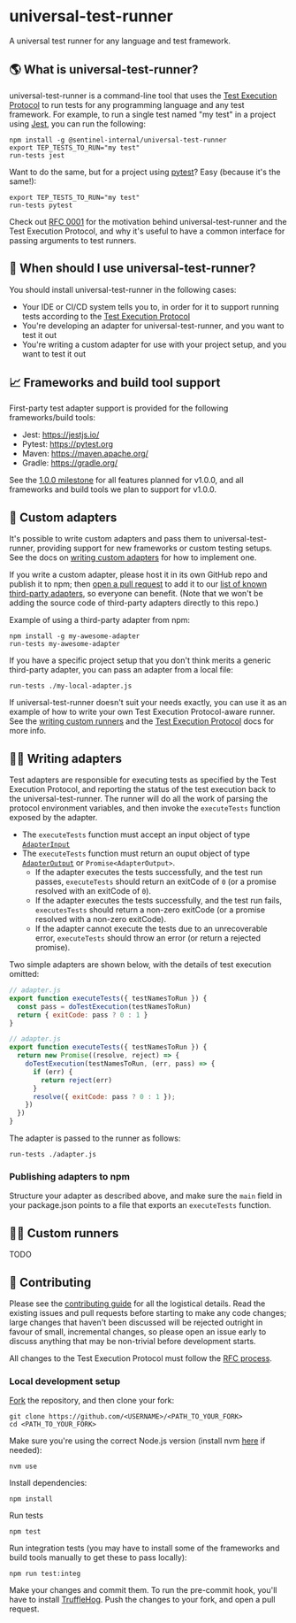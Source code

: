 # universal-test-runner

A universal test runner for any language and test framework.

## 🌎 What is universal-test-runner?

universal-test-runner is a command-line tool that uses the [Test Execution
Protocol](./protocol/README.md) to run tests for any programming language and
any test framework. For example, to run a single test named "my test" in a
project using [Jest](https://jestjs.io/), you can run the following:

```
npm install -g @sentinel-internal/universal-test-runner 
export TEP_TESTS_TO_RUN="my test" 
run-tests jest
```

Want to do the same, but for a project using [pytest](https://pytest.org)? Easy
(because it's the same!):

```
export TEP_TESTS_TO_RUN="my test" 
run-tests pytest
```

Check out [RFC 0001](./protocol/rfcs/0001/README.md) for the motivation behind
universal-test-runner and the Test Execution Protocol, and why it's useful to
have a common interface for passing arguments to test runners.

## 🤔 When should I use universal-test-runner?

You should install universal-test-runner in the following cases:

* Your IDE or CI/CD system tells you to, in order for it to support running tests according to the [Test Execution Protocol](./protocol/README.md)
* You're developing an adapter for universal-test-runner, and you want to test it out
* You're writing a custom adapter for use with your project setup, and you want to test it out

## 📈 Frameworks and build tool support

First-party test adapter support is provided for the following frameworks/build tools:

* Jest: https://jestjs.io/
* Pytest: https://pytest.org
* Maven: https://maven.apache.org/
* Gradle: https://gradle.org/

See the [1.0.0 milestone](https://github.com/aws/codeaws-test-runner/milestone/1)
for all features planned for v1.0.0, and all frameworks and build tools we plan
to support for v1.0.0.

## 🔋 Custom adapters

It's possible to write custom adapters and pass them to universal-test-runner,
providing support for new frameworks or custom testing setups. See the docs on
[writing custom adapters](#writing-adapters) for how to implement one.

If you write a custom adapter, please host it in its own GitHub repo and
publish it to npm; then [open a pull request](https://github.com/aws/codeaws-test-runner/compare) to add it to our 
[list of known third-party adapters](TODO), so everyone can benefit. (Note that we 
won't be adding the source code of third-party adapters directly to this repo.)

Example of using a third-party adapter from npm:

```
npm install -g my-awesome-adapter
run-tests my-awesome-adapter
```

If you have a specific project setup that you don't think merits a generic
third-party adapter, you can pass an adapter from a local file:

```
run-tests ./my-local-adapter.js
```

If universal-test-runner doesn't suit your needs exactly, you can use it as an
example of how to write your own Test Execution Protocol-aware runner. See the
[writing custom runners](#custom-runners) and the 
[Test Execution Protocol](./protocol/README.md) docs for more info.

## 👩‍💻 Writing adapters

Test adapters are responsible for executing tests as specified by the Test
Execution Protocol, and reporting the status of the test execution back to the
universal-test-runner. The runner will do all the work of parsing the protocol
environment variables, and then invoke the `executeTests` function exposed by
the adapter.

* The `executeTests` function must accept an input object of type [`AdapterInput`](./packages/universal-test-runner-types/src/index.ts)
* The `executeTests` function must return an ouput object of type [`AdapterOutput`](./packages/universal-test-runner-types/src/index.ts) or `Promise<AdapterOutput>`.
  * If the adapter executes the tests successfully, and the test run passes, `executeTests` should return an exitCode of `0` (or a promise resolved with an exitCode of `0`).
  * If the adapter executes the tests successfully, and the test run fails, `executesTests` should return a non-zero exitCode (or a promise resolved with a non-zero exitCode).
  * If the adapter cannot execute the tests due to an unrecoverable error, `executeTests` should throw an error (or return a rejected promise).

Two simple adapters are shown below, with the details of test execution omitted:

```javascript
// adapter.js
export function executeTests({ testNamesToRun }) {
  const pass = doTestExecution(testNamesToRun)
  return { exitCode: pass ? 0 : 1 }
}
```

```javascript
// adapter.js
export function executeTests({ testNamesToRun }) {
  return new Promise((resolve, reject) => {
    doTestExecution(testNamesToRun, (err, pass) => {
      if (err) {
        return reject(err)
      }
      resolve({ exitCode: pass ? 0 : 1 });
    })
  })
}
```

The adapter is passed to the runner as follows:

```
run-tests ./adapter.js
```

### Publishing adapters to npm

Structure your adapter as described above, and make sure the `main` field in your package.json points to a file that exports an `executeTests` function.

## 🏃‍♀️ Custom runners

TODO

## 🔀 Contributing

Please see the [contributing guide](./CONTRIBUTING.md) for all the logistical
details. Read the existing issues and pull requests before starting to make any
code changes; large changes that haven't been discussed will be rejected
outright in favour of small, incremental changes, so please open an issue early
to discuss anything that may be non-trivial before development starts.

All changes to the Test Execution Protocol must follow the [RFC process](./protocol/README.md).

### Local development setup

[Fork](https://github.com/aws/codeaws-test-runner/fork) the repository, and then clone your fork:

```
git clone https://github.com/<USERNAME>/<PATH_TO_YOUR_FORK>
cd <PATH_TO_YOUR_FORK>
```

Make sure you're using the correct Node.js version (install nvm [here](https://github.com/nvm-sh/nvm) if needed):

```
nvm use
```

Install dependencies:

```
npm install
```

Run tests

```
npm test
```

Run integration tests (you may have to install some of the frameworks and build tools manually to get these to pass locally):

```
npm run test:integ
```

Make your changes and commit them. To run the pre-commit hook, you'll have to install [TruffleHog](https://github.com/trufflesecurity/trufflehog). Push the changes to your fork, and open a pull request.
